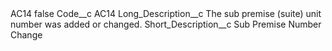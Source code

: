 <?xml version="1.0" encoding="UTF-8"?>
<CustomMetadata xmlns="http://soap.sforce.com/2006/04/metadata" xmlns:xsi="http://www.w3.org/2001/XMLSchema-instance" xmlns:xsd="http://www.w3.org/2001/XMLSchema">
    <label>AC14</label>
    <protected>false</protected>
    <values>
        <field>Code__c</field>
        <value xsi:type="xsd:string">AC14</value>
    </values>
    <values>
        <field>Long_Description__c</field>
        <value xsi:type="xsd:string">The sub premise (suite) unit number was added or changed.</value>
    </values>
    <values>
        <field>Short_Description__c</field>
        <value xsi:type="xsd:string">Sub Premise Number Change</value>
    </values>
</CustomMetadata>
